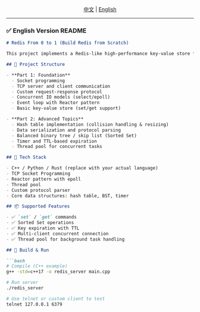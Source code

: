 <p align="center">
  <a href="https://github.com/fangtaoysu/c_plus_redis/README.md">中文</a> | 
  <a href="https://github.com/fangtaoysu/c_plus_redis/README_EN.md">English</a>
</p>

---

### ✅ English Version README

```markdown
# Redis From 0 to 1 (Build Redis from Scratch)

This project implements a Redis-like high-performance key-value store from scratch, covering networking, event-driven architecture, data structures, and concurrency control.

## 📌 Project Structure

- **Part 1: Foundation**
  - Socket programming
  - TCP server and client communication
  - Custom request-response protocol
  - Concurrent IO models (select/epoll)
  - Event loop with Reactor pattern
  - Basic key-value store (set/get support)

- **Part 2: Advanced Topics**
  - Hash table implementation (collision handling & resizing)
  - Data serialization and protocol parsing
  - Balanced binary tree / skip list (Sorted Set)
  - Timer and TTL-based expiration
  - Thread pool for concurrent tasks

## 🚀 Tech Stack

- C++ / Python / Rust (replace with your actual language)
- TCP Socket Programming
- Reactor pattern with epoll
- Thread pool
- Custom protocol parser
- Core data structures: hash table, BST, timer

## 📦 Supported Features

- ✅ `set` / `get` commands
- ✅ Sorted Set operations
- ✅ Key expiration with TTL
- ✅ Multi-client concurrent connection
- ✅ Thread pool for background task handling

## 🔧 Build & Run

```bash
# Compile (C++ example)
g++ -std=c++17 -o redis_server main.cpp

# Run server
./redis_server

# Use telnet or custom client to test
telnet 127.0.0.1 6379
